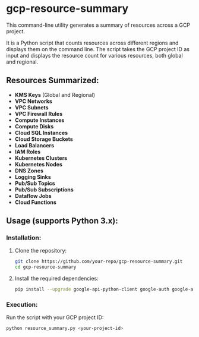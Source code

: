 # gcp-resource-summary

This command-line utility generates a summary of resources across a GCP project.

It is a Python script that counts resources across different regions and displays them on the command line. The script takes the GCP project ID as input and displays the resource count for various resources, both global and regional. 

## Resources Summarized:

- **KMS Keys** (Global and Regional)
- **VPC Networks**
- **VPC Subnets**
- **VPC Firewall Rules**
- **Compute Instances**
- **Compute Disks**
- **Cloud SQL Instances**
- **Cloud Storage Buckets**
- **Load Balancers**
- **IAM Roles**
- **Kubernetes Clusters**
- **Kubernetes Nodes**
- **DNS Zones**
- **Logging Sinks**
- **Pub/Sub Topics**
- **Pub/Sub Subscriptions**
- **Dataflow Jobs**
- **Cloud Functions**

## Usage (supports Python 3.x):

### Installation:

1. Clone the repository:
    ```bash
    git clone https://github.com/your-repo/gcp-resource-summary.git
    cd gcp-resource-summary
    ```

2. Install the required dependencies:
    ```bash
    pip install --upgrade google-api-python-client google-auth google-auth-httplib2 google-auth-oauthlib
    ```

### Execution:

Run the script with your GCP project ID:
```bash
python resource_summary.py <your-project-id>
```
